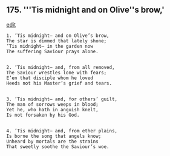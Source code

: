 
## 175.  '''Tis midnight and on Olive''s brow,'
[edit](https://docs.google.com/document/d/1O0N0CeZw0sJrDE8Zt5WEsyik4fr5vjJs/edit?mode=html)



    1. ’Tis midnight— and on Olive’s brow,
    The star is dimmed that lately shone;
    ’Tis midnight— in the garden now
    The suffering Saviour prays alone.


    2. ’Tis midnight— and, from all removed,
    The Saviour wrestles lone with fears;
    E’en that disciple whom he loved
    Heeds not his Master’s grief and tears.


    3. ’Tis midnight— and, for others’ guilt,
    The man of sorrows weeps in blood;
    Yet he, who hath in anguish knelt,
    Is not forsaken by his God.


    4. ’Tis midnight— and, from ether plains,
    Is borne the song that angels know;
    Unheard by mortals are the strains
    That sweetly soothe the Saviour’s woe.
